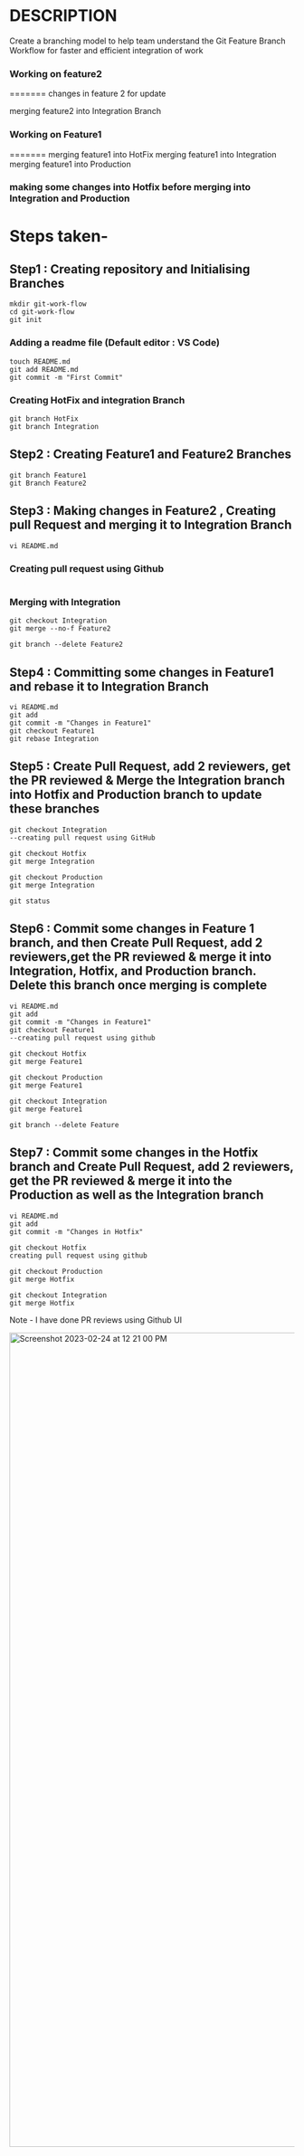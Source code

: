 
# DESCRIPTION 
Create a branching model to help team understand the Git Feature Branch Workflow for faster and efficient integration of work



### Working on feature2 
=======
changes in feature 2 for update

merging feature2 into Integration Branch


### Working on Feature1
=======
merging feature1 into HotFix
merging feature1 into Integration
merging feature1 into Production

### making some changes into Hotfix before merging into Integration and Production



# Steps taken-


## Step1 : Creating repository and Initialising Branches
```
mkdir git-work-flow
cd git-work-flow
git init
```
 
 
 ### Adding a readme file (Default editor  : VS Code)
  ```
touch README.md
git add README.md
git commit -m "First Commit"
  ```
 
 ### Creating HotFix  and integration Branch
 ```
git branch HotFix
git branch Integration
```

## Step2 :  Creating Feature1 and Feature2 Branches
```
git branch Feature1
git Branch Feature2
```

## Step3 : Making changes in Feature2 , Creating pull Request and merging it to Integration Branch
```
vi README.md
```
### Creating pull request using Github
```
```
### Merging with Integration
```
git checkout Integration
git merge --no-f Feature2

git branch --delete Feature2
```

## Step4 : Committing some changes in Feature1 and rebase it to Integration Branch
```
vi README.md
git add 
git commit -m "Changes in Feature1"
git checkout Feature1
git rebase Integration
```

## Step5 : Create Pull Request, add 2 reviewers, get the PR reviewed & Merge the Integration branch into Hotfix and Production branch to update these branches
```
git checkout Integration
--creating pull request using GitHub

git checkout Hotfix
git merge Integration

git checkout Production
git merge Integration

git status

```

## Step6 : Commit some changes in Feature 1 branch, and then Create Pull Request, add 2 reviewers,get the PR reviewed & merge it into Integration, Hotfix, and Production branch. Delete this branch once merging is complete
```
vi README.md
git add 
git commit -m "Changes in Feature1"
git checkout Feature1
--creating pull request using github

git checkout Hotfix
git merge Feature1

git checkout Production
git merge Feature1

git checkout Integration
git merge Feature1

git branch --delete Feature

```

## Step7 : Commit some changes in the Hotfix branch and Create Pull Request, add 2 reviewers, get the PR reviewed & merge it into the Production as well as the Integration branch
```
vi README.md
git add 
git commit -m "Changes in Hotfix"

git checkout Hotfix
creating pull request using github

git checkout Production
git merge Hotfix

git checkout Integration
git merge Hotfix

```

Note - I have done PR reviews using Github UI



<img width="1440" alt="Screenshot 2023-02-24 at 12 21 00 PM" src="https://user-images.githubusercontent.com/54628129/221112387-da55702b-76f0-4a51-9c5d-ff28909171ec.png">




